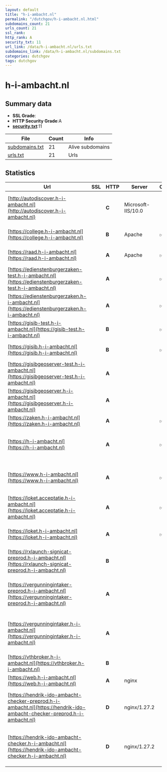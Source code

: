 ```yaml
---
layout: default
title: "h-i-ambacht.nl"
permalink: "/dutchgov/h-i-ambacht.nl.html"
subdomains_count: 21
urls_count: 21
ssl_rank: 
http_rank: A
security_txt: 11
url_link: /data/h-i-ambacht.nl/urls.txt
subdomains_link: /data/h-i-ambacht.nl/subdomains.txt
categories: dutchgov
tags: dutchgov
---
```



# h-i-ambacht.nl
## Summary data


 - **SSL Grade**:
 - **HTTP Security Grade**:A
 - **[security.txt](https://www.digitaleoverheid.nl/nieuws/standaard-security-txt-nu-verplicht-voor-overheid/)**:11


| File       | Count | Info |
|------------|-------|------|
|[subdomains.txt](/DutchGovScope/data/h-i-ambacht.nl/subdomains.txt)|21|Alive subdomains|
|[urls.txt](/DutchGovScope/data/h-i-ambacht.nl/urls.txt)|21|Urls|


## Statistics


| Url | SSL | HTTP | Server | Cookie | HSTS | CORS | CTO | CSP | XFO | XXP | RP |FP| Tech |Title |
|--------|-------|-------|------|------|------|------|------|------|------|------|------|------|------|------|
|[http://autodiscover.h-i-ambacht.nl](http://autodiscover.h-i-ambacht.nl)| | **C**|Microsoft-IIS/10.0| |:white_check_mark: | | | | | | :white_check_mark: | |IIS:10.0 Microsoft ASP.NET Windows Server||
|[https://college.h-i-ambacht.nl](https://college.h-i-ambacht.nl)| | **B**|Apache|:white_check_mark: |:white_check_mark: | | |:warning: | | :white_check_mark: | :white_check_mark: | |Apache HTTP Server HSTS|302 Found|
|[https://raad.h-i-ambacht.nl](https://raad.h-i-ambacht.nl)| | **A**|Apache|:white_check_mark: |:white_check_mark: | | |:warning: | :white_check_mark: | :white_check_mark: | :white_check_mark: | |Apache HTTP Server HSTS PHP|hendrikidoambach...|
|[https://edienstenburgerzaken-test.h-i-ambacht.nl](https://edienstenburgerzaken-test.h-i-ambacht.nl)| | **A**||:white_check_mark: |:white_check_mark: | | | :white_check_mark:| :white_check_mark: | :white_check_mark: | :white_check_mark: | |HSTS|Startpagina eDie...|
|[https://edienstenburgerzaken.h-i-ambacht.nl](https://edienstenburgerzaken.h-i-ambacht.nl)| | **A**||:white_check_mark: |:white_check_mark: | | | :white_check_mark:| :white_check_mark: | :white_check_mark: | :white_check_mark: | |HSTS|Object moved|
|[https://gisib-test.h-i-ambacht.nl](https://gisib-test.h-i-ambacht.nl)| | **B**||:white_check_mark: |:white_check_mark: | | | | :white_check_mark: | | :white_check_mark: | |HSTS Microsoft ASP.NET|Object moved|
|[https://gisib.h-i-ambacht.nl](https://gisib.h-i-ambacht.nl)| | **B**||:white_check_mark: |:white_check_mark: | | | | :white_check_mark: | | :white_check_mark: | |HSTS Microsoft ASP.NET|Object moved|
|[https://gisibgeoserver-test.h-i-ambacht.nl](https://gisibgeoserver-test.h-i-ambacht.nl)| | **A**|| |:white_check_mark: | | | | :white_check_mark: | | :white_check_mark: | |||
|[https://gisibgeoserver.h-i-ambacht.nl](https://gisibgeoserver.h-i-ambacht.nl)| | **A**|| |:white_check_mark: | | | | :white_check_mark: | | :white_check_mark: | |||
|[https://zaken.h-i-ambacht.nl](https://zaken.h-i-ambacht.nl)| | **A**||:white_check_mark: |:white_check_mark: | | | :white_check_mark:| :white_check_mark: | :white_check_mark: | :white_check_mark: | |||
|[https://h-i-ambacht.nl](https://h-i-ambacht.nl)| | **A**||:white_check_mark: |:white_check_mark: | | | :white_check_mark:| :white_check_mark: | :white_check_mark: | :white_check_mark: | |Apache Tomcat Green Valley CMS HSTS Java|Inwoners - Gemee...|
|[https://www.h-i-ambacht.nl](https://www.h-i-ambacht.nl)| | **A**||:white_check_mark: |:white_check_mark: | | | :white_check_mark:| :white_check_mark: | :white_check_mark: | :white_check_mark: | |Apache Tomcat Green Valley CMS HSTS Java|Inwoners - Gemee...|
|[https://loket.acceptatie.h-i-ambacht.nl](https://loket.acceptatie.h-i-ambacht.nl)| | **A**||:white_check_mark: |:white_check_mark: | | | :white_check_mark:| :white_check_mark: | :white_check_mark: | :white_check_mark: | |Bootstrap HSTS Java Material Design Lite|Loket van Gemeen...|
|[https://loket.h-i-ambacht.nl](https://loket.h-i-ambacht.nl)| | **A**||:white_check_mark: |:white_check_mark: | | | :white_check_mark:| :white_check_mark: | :white_check_mark: | :white_check_mark: | |Bootstrap HSTS Java Material Design Lite|Loket van Gemeen...|
|[https://rxlaunch-signicat-preprod.h-i-ambacht.nl](https://rxlaunch-signicat-preprod.h-i-ambacht.nl)| | **B**|| |:white_check_mark: | | | | | | :white_check_mark: | |HSTS||
|[https://vergunningintaker-preprod.h-i-ambacht.nl](https://vergunningintaker-preprod.h-i-ambacht.nl)| | **A**|| |:white_check_mark: | | | :white_check_mark:| :white_check_mark: | :white_check_mark: | :white_check_mark: | |Google Cloud Google Cloud CDN HSTS HTTP/3||
|[https://vergunningintaker.h-i-ambacht.nl](https://vergunningintaker.h-i-ambacht.nl)| | **A**|| |:white_check_mark: | | | :white_check_mark:| :white_check_mark: | :white_check_mark: | :white_check_mark: | |Google Cloud Google Cloud CDN HSTS HTTP/3||
|[https://vthbroker.h-i-ambacht.nl](https://vthbroker.h-i-ambacht.nl)| | **B**|| |:white_check_mark: | | | | | | :white_check_mark: | |HSTS||
|[https://web.h-i-ambacht.nl](https://web.h-i-ambacht.nl)| | **A**|nginx| |:white_check_mark: | | | :white_check_mark:| :white_check_mark: | :white_check_mark: | :white_check_mark: | |HSTS Nginx||
|[https://hendrik-ido-ambacht-checker-preprod.h-i-ambacht.nl](https://hendrik-ido-ambacht-checker-preprod.h-i-ambacht.nl)| | **D**|nginx/1.27.2| | | | |:warning: | :white_check_mark: | | :white_check_mark: | |Google Cloud Google Cloud CDN HTTP/3 Nginx:1.27.2||
|[https://hendrik-ido-ambacht-checker.h-i-ambacht.nl](https://hendrik-ido-ambacht-checker.h-i-ambacht.nl)| | **D**|nginx/1.27.2| | | | |:warning: | :white_check_mark: | | :white_check_mark: | |Google Cloud Google Cloud CDN HTTP/3 Nginx:1.27.2||


